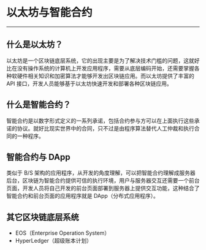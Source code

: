 # 以太坊与智能合约

---

## 什么是以太坊？

以太坊是一个区块链底层系统，它的出现主要是为了解决技术门槛的问题，这就好比在没有操作系统的计算机上开发应用程序，需要从底层编码开始，还需要掌握各种软硬件相关知识和加密算法才能够开发出区块链应用。而以太坊提供了丰富的 API 接口，开发人员能够基于以太坊快速开发和部署各种区块链应用。

## 什么是智能合约？

智能合约是以数字形式定义的一系列承诺，包括合约参与方可以在上面执行这些承诺的协议。就好比现实世界中的合同，只不过是由程序算法替代人工仲裁和执行合同的一种程序。

## 智能合约与 DApp

类似于 B/S 架构的应用程序，从开发的角度理解，可以把智能合约理解成服务器后台，区块链为智能合约提供可信的执行环境，用户与服务器交互还需要一个前台页面，开发人员将自己开发的前台页面部署到服务器上提供交互功能，这种结合了智能合约和前台页面的应用程序就是 DApp（分布式应用程序）。

## 其它区块链底层系统

* EOS（Enterprise Operation System）
* HyperLedger（超级账本计划）